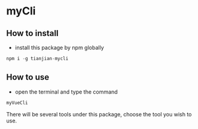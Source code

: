 # myCli

## How to install

* install this package by npm globally
```js
npm i -g tianjian-mycli
```

## How to use
* open the terminal and type the command
``` js
myVueCli
```
There will be several tools under this package, choose the tool you wish to use.



